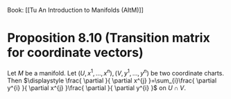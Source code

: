 Book: [[Tu An Introduction to Manifolds (AItM)]]
# Proposition 8.10 (Transition matrix for coordinate vectors)
Let $M$ be a manifold.
Let $(U,x^{1},\dots,x^{n}),(V,y^{1},\dots,y^{n})$ be two coordinate charts.
Then $\displaystyle \frac{ \partial }{ \partial x^{j} }=\sum_{i}\frac{ \partial y^{i} }{ \partial x^{j} }\frac{ \partial }{ \partial y^{i} }$ on $U\cap V$.